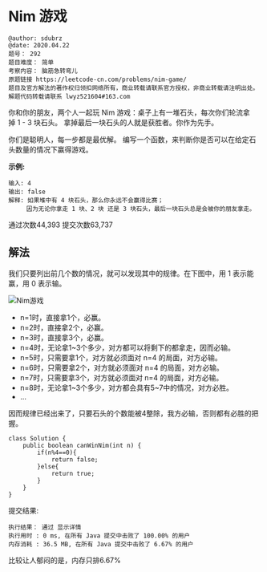 # Nim 游戏

```
@author: sdubrz
@date: 2020.04.22
题号： 292
题目难度： 简单
考察内容： 脑筋急转弯儿
原题链接 https://leetcode-cn.com/problems/nim-game/
题目及官方解法的著作权归领扣网络所有，商业转载请联系官方授权，非商业转载请注明出处。
解题代码转载请联系 lwyz521604#163.com
```

你和你的朋友，两个人一起玩 Nim 游戏：桌子上有一堆石头，每次你们轮流拿掉 1 - 3 块石头。 拿掉最后一块石头的人就是获胜者。你作为先手。

你们是聪明人，每一步都是最优解。 编写一个函数，来判断你是否可以在给定石头数量的情况下赢得游戏。

**示例:**

```
输入: 4
输出: false 
解释: 如果堆中有 4 块石头，那么你永远不会赢得比赛；
     因为无论你拿走 1 块、2 块 还是 3 块石头，最后一块石头总是会被你的朋友拿走。
```

通过次数44,393 提交次数63,737

## 解法

我们只要列出前几个数的情况，就可以发现其中的规律。在下图中，用 1 表示能赢，用 0 表示输。

![Nim游戏](/images/292.png)

+ n=1时，直接拿1个，必赢。
+ n=2时，直接拿2个，必赢。
+ n=3时，直接拿3个，必赢。
+ n=4时，无论拿1~3个多少，对方都可以将剩下的都拿走，因而必输。
+ n=5时，只需要拿1个，对方就必须面对 n=4 的局面，对方必输。
+ n=6时，只需要拿2个，对方就必须面对 n=4 的局面，对方必输。
+ n=7时，只需要拿3个，对方就必须面对 n=4 的局面，对方必输。
+ n=8时，无论拿1~3个多少，对方都会具有5~7中的情况，对方必胜。
+ ...

因而规律已经出来了，只要石头的个数能被4整除，我方必输，否则都有必胜的把握。

```
class Solution {
    public boolean canWinNim(int n) {
        if(n%4==0){
            return false;
        }else{
            return true;
        }
    }
}
```

提交结果:

```
执行结果： 通过 显示详情
执行用时 : 0 ms, 在所有 Java 提交中击败了 100.00% 的用户
内存消耗 : 36.5 MB, 在所有 Java 提交中击败了 6.67% 的用户
```

比较让人郁闷的是，内存只排6.67%

